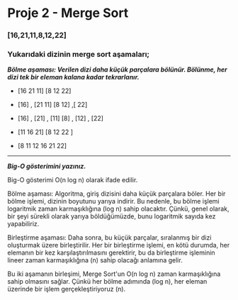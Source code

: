 
# Proje 2 - Merge Sort
### [16,21,11,8,12,22]

### Yukarıdaki dizinin merge sort aşamaları;


***Bölme aşaması: Verilen dizi daha küçük parçalara bölünür. Bölünme, her dizi tek bir eleman kalana kadar tekrarlanır.***


- [16 21 11] [8 12 22]

- [16] , [21 11] [8 12] ,[ 22]

- [16] , [21] , [11] [8] , [12] , [22]   

- [11 16 21]   [8 12 22 ]

- [8 11 12 16 21 22]

---
***Big-O gösterimini yazınız.***

Big-O gösterimi O(n log n) olarak ifade edilir.

Bölme aşaması: Algoritma, giriş dizisini daha küçük parçalara böler. Her bir bölme işlemi, dizinin boyutunu yarıya indirir. Bu nedenle, bu bölme işlemi logaritmik zaman karmaşıklığına (log n) sahip olacaktır. Çünkü, genel olarak, bir şeyi sürekli olarak yarıya böldüğümüzde, bunu logaritmik sayıda kez yapabiliriz.

Birleştirme aşaması: Daha sonra, bu küçük parçalar, sıralanmış bir dizi oluşturmak üzere birleştirilir. Her bir birleştirme işlemi, en kötü durumda, her elemanın bir kez karşılaştırılmasını gerektirir, bu da birleştirme işleminin lineer zaman karmaşıklığına (n) sahip olacağı anlamına gelir.

Bu iki aşamanın birleşimi, Merge Sort'un O(n log n) zaman karmaşıklığına sahip olmasını sağlar. Çünkü her bölme adımında (log n), her eleman üzerinde bir işlem gerçekleştiriyoruz (n).